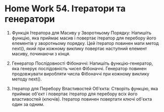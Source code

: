 # Home Work 54. Ітератори та генератори

1. Функція Ітератора для Масиву у Зворотньому Порядку: Напишіть функцію, яка приймає масив і повертає ітератор для перебору його елементів у зворотньому порядку. Цей ітератор повинен мати метод next(), який при кожному виклику повертає наступний елемент масиву, починаючи з кінця.

2. Генератор Послідовності Фібоначчі: Напишіть функцію-генератор, яка генерує послідовність чисел Фібоначчі. Генератор повинен продовжувати виробляти числа Фібоначчі при кожному виклику методу next().

3. Ітератор для Перебору Властивостей Об'єкта: Створіть функцію, яка приймає об'єкт і повертає ітератор для перебору всіх його властивостей (ключів). Ітератор повинен повертати ключі об'єкта один за одним.